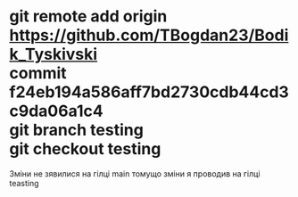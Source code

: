 git remote add origin https://github.com/TBogdan23/Bodik_Tyskivski  
commit f24eb194a586aff7bd2730cdb44cd3c9da06a1c4  
git branch testing  
git checkout testing  
=======
Зміни не зявилися на гілці main томущо зміни я проводив на гілці teasting  

